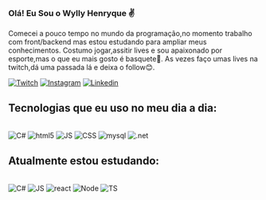 ### Olá! Eu Sou o Wylly Henryque ✌️

Comecei a pouco tempo no mundo da programação,no momento trabalho com front/backend mas estou estudando para ampliar meus conhecimentos.
Costumo jogar,assitir lives e sou apaixonado por esporte,mas o que eu mais gosto é basquete🏀.
As vezes faço umas lives na twitch,dá uma passada lá e deixa o follow😊.

[![Twitch](https://img.shields.io/badge/Twitch-9146FF?style=for-the-badge&logo=twitch&logoColor=white)](https://m.twitch.tv/lonwely/home)
[![Instagram](https://img.shields.io/badge/Instagram-E4405F?style=for-the-badge&logo=instagram&logoColor=white)](https://www.instagram.com/_whcv_/)
[![Linkedin](https://img.shields.io/badge/LinkedIn-0077B5?style=for-the-badge&logo=linkedin&logoColor=white)](https://www.linkedin.com/in/wylly-henryque-1317661b1/)

## Tecnologias que eu uso no meu dia a dia:
<div style="display: inline_block"><br/>
<img aling="center" alt="C#" src="https://img.shields.io/badge/C%23-239120?style=for-the-badge&logo=c-sharp&logoColor=white"/>
<img aling="center" alt="html5" src="https://img.shields.io/badge/HTML5-E34F26?style=for-the-badge&logo=html5&logoColor=white"/>
<img aling="center" alt="JS" src="https://img.shields.io/badge/JavaScript-323330?style=for-the-badge&logo=javascript&logoColor=F7DF1E"/>
<img aling="center" alt="CSS" src="https://img.shields.io/badge/CSS3-1572B6?style=for-the-badge&logo=css3&logoColor=white"/>
<img aling="center" alt="mysql" src="https://img.shields.io/badge/MySQL-00000F?style=for-the-badge&logo=mysql&logoColor=white"/>
<img aling="center" alt=".net" src="https://img.shields.io/badge/.NET-5C2D91?style=for-the-badge&logo=.net&logoColor=white"/>
</div>

## Atualmente estou estudando:
<div style="display: inline_block"><br/>
<img aling="center" alt="C#" src="https://img.shields.io/badge/C%23-239120?style=for-the-badge&logo=c-sharp&logoColor=white"/>
<img aling="center" alt="JS" src="https://img.shields.io/badge/JavaScript-323330?style=for-the-badge&logo=javascript&logoColor=F7DF1E"/>
<img aling="center" alt="react" src="https://img.shields.io/badge/React-20232A?style=for-the-badge&logo=react&logoColor=61DAFB"/>
<img aling="center" alt="Node" src="https://img.shields.io/badge/Node.js-43853D?style=for-the-badge&logo=node.js&logoColor=white">
<img aling="center" alt="TS" src="https://img.shields.io/badge/TypeScript-007ACC?style=for-the-badge&logo=typescript&logoColor=white"/>
</div>
